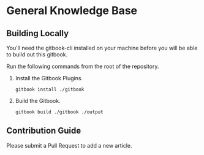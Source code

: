# General Knowledge Base

## Building Locally

You'll need the gitbook-cli installed on your machine before you will be able to build out this gitbook.

Run the following commands from the root of the repository.

1. Install the Gitbook Plugins.

    `gitbook install ./gitbook`

2. Build the Gitbook.

    `gitbook build ./gitbook ./output`

## Contribution Guide

Please submit a Pull Request to add a new article.
